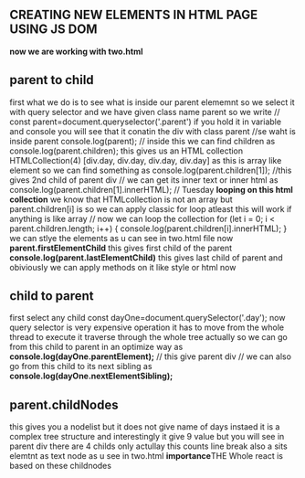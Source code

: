 ## CREATING NEW ELEMENTS IN HTML PAGE USING JS DOM
**now we are working with two.html**
## parent to child
first what we do is to see what is inside our parent elememnt so we select it with query selector and we have given class name parent so we write
// const parent=document.queryselector('.parent')
if you hold it in variable and console you will see that it conatin the div with class parent
//se waht is inside parent
    console.log(parent);
// inside this we can find children as 
    console.log(parent.children);
this gives us an HTML collection
HTMLCollection(4) [div.day, div.day, div.day, div.day]
as this is array like element so we can find something as
console.log(parent.children[1]);
//this gives 2nd child of parent div
// we can get its inner text or inner html as 
console.log(parent.children[1].innerHTML);
// Tuesday
**looping on this html collection**
we know that HTMLcollection is not an array but parent.children[i] is so we can apply classic for loop atleast this will work if anything is like array
// now we can loop the collection
    for (let i = 0; i < parent.children.length; i++) {
        console.log(parent.children[i].innerHTML);
    }
we can stlye the elements as u can see in two.html file now
**parent.firstElementChild**
this gives first child of the parent
**console.log(parent.lastElementChild)**
this gives last child of parent 
and obiviously we can apply methods on it like style or html now
## child to parent 
first select any child
const dayOne=document.querySelector('.day');
now query selector is very expensive operation it has to move from the whole thread to execute it traverse through the whole tree actually
so we can go from this child to parent in an optimize way as 
**console.log(dayOne.parentElement);**
// this give parent div
// we can also go from this child to its next sibling as 
**console.log(dayOne.nextElementSibling);**
## parent.childNodes
this gives you a nodelist but it does not give name of days instaed it is a complex tree structure and interestingly it give 9 value but you will see in parent div there are 4 childs only 
actullay this counts line break also a sits elemtnt as text node as u see in two.html
**importance**THE Whole react is based on these childnodes 
